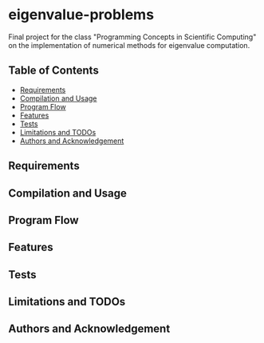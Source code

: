 # eigenvalue-problems

Final project for the class "Programming Concepts in Scientific Computing" on the implementation of numerical methods for eigenvalue computation.

## Table of Contents
- [Requirements](#requirements)
- [Compilation and Usage](#compilation-and-usage)
- [Program Flow](#program-flow)
- [Features](#features)
- [Tests](#tests)
- [Limitations and TODOs](#limitations-and-todos)
- [Authors and Acknowledgement](#authors_acknowledgement)


<a name="requirements"/>

## Requirements



<a name="compilation_and_usage"/>

## Compilation and Usage



<a name="program_flow"/>

## Program Flow



<a name="features"/>

## Features



<a name="tests"/>

## Tests

<a name="limitation_todo"/>

## Limitations and TODOs



<a name="authors_acknowledgement"/>

## Authors and Acknowledgement
